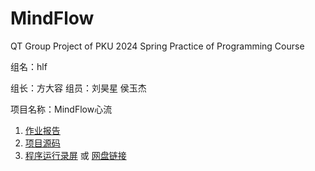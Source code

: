 # MindFlow
QT Group Project of PKU 2024 Spring Practice of Programming Course

组名：hlf

组长：方大容  组员：刘昊星 侯玉杰

项目名称：MindFlow心流

1. [作业报告](https://github.com/Oscarhouhyk/MindFlow/blob/main/86-%E4%BD%9C%E4%B8%9A%E6%8A%A5%E5%91%8A.pdf)
2. [项目源码]()
3. [程序运行录屏](https://github.com/Oscarhouhyk/MindFlow/blob/main/86-%E6%BC%94%E7%A4%BA.mp4) 或 [网盘链接](https://disk.pku.edu.cn/link/AA59784D14EB834761917FE22B23D23FCF)
